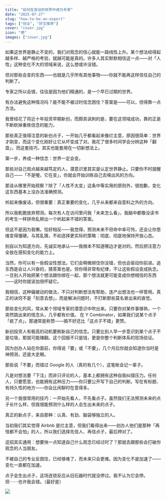 ```yaml
---
title: "如何在变动的世界中成为专家"
date: "2025-07-27"
slug: "how-to-be-an-expert"
tags: ["创业", "好文推荐"]
cover: "cover.jpg"
icon: "😎"
images: ["cover.jpg"]
---
```

如果这世界是静止不变的，我们对观念的信心就能一路线性上升。某个想法经得起越多样、越严格的考验，就越可能是真的。许多人其实默默相信这一点——对「人性」这种变化不大的领域来说，这么想或许没错。



但对那些会变的东西——也就是几乎所有其他事物——你就不能再这样信任自己的判断了。



专家之所以会错，往往是因为他们精通的，是一个早已过期的世界。



有办法避免这种情况吗？能不能不被过时信念困住？答案是——可以，但得靠一点方法。



我曾经花了将近十年投资早期新创，而颇具讽刺的是，要在这领域成功，靠的正是不断砍掉重练信念的能力。



那些真正值得注意的新创点子，一开始几乎都看起来像烂主意，原因很简单：世界才刚变，而这个变化刚好让它从坏变成了对。我花了很多时间学会分辨这种「翻盘」，而这套技巧，其实也能套用在一切新想法上。



第一步，养成一种信念：世界一定会变。



那些对自己观点越来越笃定的人，潜意识里其实是认定世界静止。只要你不时提醒自己——「不是喔，它在变」，你就会开始训练自己去嗅出风的方向。



那该从哪里开始观察？除了「人性不太变」这条中等实用的原则外，很抱歉，变化这东西基本上没办法准确预测。



听起来像废话，但很重要：真正重要的变化，几乎从来都来自意料之外的方向。



所以我乾脆放弃预测。每次有人在访问里问我「未来怎么看」，我脑中都像没读书的考生一样拼命乱掰出一个听起来不错的答案。



但这不是因为我懒。恰好相反——我觉得，预测未来不但命中率可怜，还会让你思维变得僵硬。与其乱猜，不如选择更实际的策略：彻底、彻底地保持开放心态。



别自以为知道方向，先诚实地承认——我根本不知道哪边才是对的。然后把注意力全放在感知变化的能力上。



当然，你可以有一些假设性想法。它们会稍微绑住你没错，但也会驱动你前进。追东西是会让人兴奋的，猜答案也是。但你得非常有纪律，不让这些假设变成执念。
一旦别人开始把某个想法跟你绑在一起，那个想法就更可能变成你想相信的东西——这时你就该加倍怀疑它。



我相信，这种偏被动的做法，不只对判断想法有帮助，连产出想法也一样管用。真正的诀窍不是「刻意去想」，而是解决问题时，不打断那些莫名冒出来的直觉。



那些变化的风，常从某个领域专家的潜意识中吹出来。只要你对某件事够熟，一个突然跳出来的怪念头，几乎都有价值。
在 Y Combinator，如果我们说某个点子「疯了点」，那通常是称赞——搞不好还比「这点子不错」更赞。



新创投资人有极高的动机要刷新自己的信念。只要比别人早一步意识到某个点子不是垃圾，那就可能赚翻。这个回报不只是钱，更是你整个判断体系的现场验证。



因为创办人站在你面前，你得说「要」或「不要」，几个月后你就会知道你当时是神预测，还是大走眼。



那些说「不要」而错过 Google 的人（真的有几个），这笔帐会记一辈子。



凡是对想法要「下注」而非只评论的人，基本上都拥有这种自我纠错压力。任何人，只要愿意，也能拥有这种压力——你只要公开写下自己的判断。写在有标题、有持久性的地方——你会比闲聊时在意得多。



另一个我很常用的技巧：一开始先看人，不先看点子。虽然我们无法预测未来的点子长什么样，但我很能预测什么样的人会生出未来的点子。



真正的新点子，来自那种：认真、有劲、脑袋够独立的人。



当初我们其实觉得 Airbnb 是烂主意，但我们看得出来——创办人他们是那种「再怪都不会怕」的人，所以我们选择先信人、再信点子，最后押对了。



这招其实通用：想要快一点知道自己什么观念已经过时了？那就去跟那些会打破你观念的人当朋友。



不被自己的专业反困住，已经够难了，而未来只会更难。因为变化不是加速了——变化一直都在加速。



点子会生出点子，这场连锁反应从旧石器时代就没停过。我不认为它会停。
但⋯⋯也许我会错。（最好是）




![](https://prod-files-secure.s3.us-west-2.amazonaws.com/112d0858-5090-4d34-a606-b75eb8d65fd2/46476355-9cf3-4e99-9b7a-3531bc426380/1000202064.png?X-Amz-Algorithm=AWS4-HMAC-SHA256&X-Amz-Content-Sha256=UNSIGNED-PAYLOAD&X-Amz-Credential=ASIAZI2LB466R65H5DJ5%2F20250823%2Fus-west-2%2Fs3%2Faws4_request&X-Amz-Date=20250823T192447Z&X-Amz-Expires=3600&X-Amz-Security-Token=IQoJb3JpZ2luX2VjENr%2F%2F%2F%2F%2F%2F%2F%2F%2F%2FwEaCXVzLXdlc3QtMiJHMEUCIDkExVtJIZAT2Jfe%2BVHhO%2FRfOuJksQAdtj%2FCJFfapWPgAiEA25tYk2QSgEQ8cfQYjR9O6IZi4UVgLNvlY6g1HRjDej4q%2FwMIMxAAGgw2Mzc0MjMxODM4MDUiDEkil4zrKXHjaHuB5ircA%2FuS91IcPTIGFeZx4Edoy64w5DXU3uivJhwkrwVrss7Lj3cH3cyJiDxY6fSiQw3aSaUJFKen%2Bhd0hZbpIwfZt4Kw1NcD2ptSLtIuXBzLI1J7nxyXowWP6DJqo3RLbglNC7mLl6nbCPgqwyQFB0egHZkIAu8nWqktr8XFCjWqaUFcEC31i0HBF5v5GXMwElgzO6llvLdyxPoMUAoskbXdxjR0fJ98ouUxaVqM2pihMIoZiT9Kcpz7iArjL%2BD0bWFS%2FBCYI4m2Kz9Ywt91m%2FK0maEL3RIlcvkOcCfZ%2FVYxcDIKDgjJrDsRN4ealG9rOpYFDPi7d8mrn1qmpcH5Nx%2BKdyPHPu58djuGH8U9%2BtVIdvxOHO%2BipQsqKVw3lIHl14hYxV1I2MNhSHQzXg05VG2%2FwwmK0wK0ZmYUJySEb%2FxgixiWQJ%2BpkPAcvdIBrtJObEHbmm0axXIY3UZaCr5wVu5KMNFhYc62Vw1f0%2FNJIf4vb%2F3Rvl5GFR6iq%2FRhi2eQsU1a%2Fj6caoY%2FLKqcqXLsNk9eq5vaGKoH3mup%2FLbEsuRnFCqQYiqs8flWhbhdSZ%2FlgaB%2FLnhIUVjhmb%2F%2BysZVQRPgxCJxfesfDCQFHTNcNla9Y2w%2FVBzmwWWMEXpbqqILMLGHqMUGOqUBm3Sfu%2BXBgbXOovFR62hT8VUVwqfM59V0tK%2B7H8axpfrUh3yZ2jHmKGamGD9YFh85QiatYJeT9B8qwbZydZoJXmI0bYvPa3ZPBhX8O14v69jnu2FV35fv8ESLn1DJ8x1yTt2VnRo9N5BI5s8SM8RKTnWnGkE3U98osTTpTZk250d2Ku7fPV9pxB4%2FMLP7fjI%2FO1HN%2BVBE8i3grUXW6vOz%2BS6cOQO7&X-Amz-Signature=fb9224fe61583e8a770e86fc81cda6d2befffb5ce84d0e66cd87a2d57ccd9323&X-Amz-SignedHeaders=host&x-amz-checksum-mode=ENABLED&x-id=GetObject)

